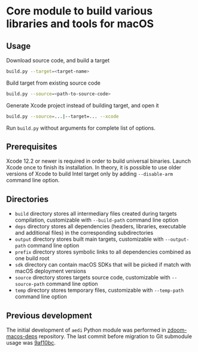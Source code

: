 # Core module to build various libraries and tools for macOS

## Usage

Download source code, and build a target

```sh
build.py --target=<target-name>
```

Build target from existing source code

```sh
build.py --source=<path-to-source-code>
```

Generate Xcode project instead of building target, and open it

```sh
build.py --source=...|--target=... --xcode
```

Run `build.py` without arguments for complete list of options.

## Prerequisites

Xcode 12.2 or newer is required in order to build universal binaries. Launch Xcode once to finish its installation. In theory, it is possible to use older versions of Xcode to build Intel target only by adding `--disable-arm` command line option.

## Directories

* `build` directory stores all intermediary files created during targets compilation, customizable with `--build-path` command line option
* `deps` directory stores all dependencies (headers, libraries, executable and additional files) in the corresponding subdirectories
* `output` directory stores built main targets, customizable with `--output-path` command line option
* `prefix` directory stores symbolic links to all dependencies combined as one build root
* `sdk` directory can contain macOS SDKs that will be picked if match with macOS deployment versions
* `source` directory stores targets source code, customizable with `--source-path` command line option
* `temp` directory stores temporary files, customizable with `--temp-path` command line option

## Previous development

The initial development of `aedi` Python module was performed in [zdoom-macos-deps](https://github.com/ZDoom/zdoom-macos-deps) repository. The last commit before migration to Git submodule usage was [9af10bc](https://github.com/ZDoom/zdoom-macos-deps/commit/9af10bcbcd2a3e734866714803eb098033cc1217).
